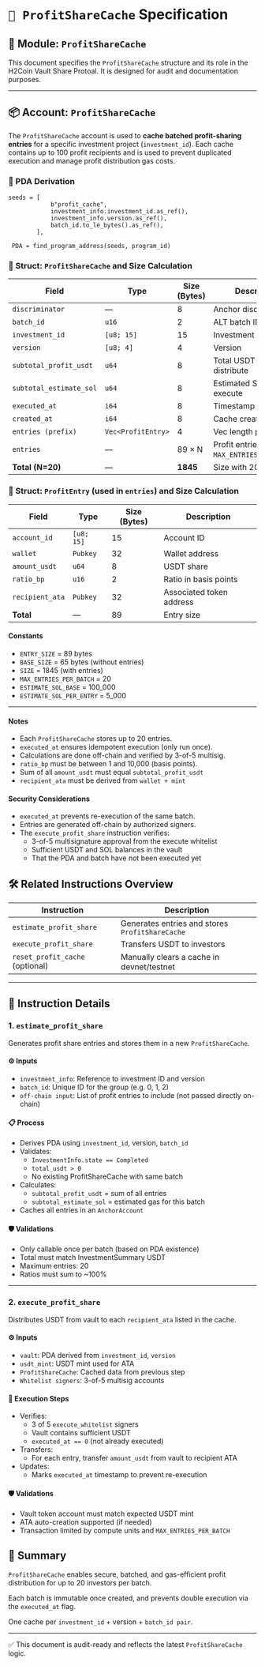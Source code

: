 # `📜 ProfitShareCache` Specification

## 📘 Module: `ProfitShareCache`

This document specifies the `ProfitShareCache` structure and its role in the H2Coin Vault Share Protoal. It is designed for audit and documentation purposes.

---

## 📦 Account: `ProfitShareCache`

The `ProfitShareCache` account is used to **cache batched profit-sharing entries** for a specific investment project (`investment_id`). Each cache contains up to 100 profit recipients and is used to prevent duplicated execution and manage profit distribution gas costs.

### 🧮 PDA Derivation

```
seeds = [
            b"profit_cache", 
            investment_info.investment_id.as_ref(),
            investment_info.version.as_ref(),
            batch_id.to_le_bytes().as_ref(),
        ],
        
 PDA = find_program_address(seeds, program_id)
```

### 🧮 Struct: `ProfitShareCache` and Size Calculation

| Field | Type | Size (Bytes) | Description |
| --- | --- | --- | --- |
| `discriminator` | — | 8 | Anchor discriminator |
| `batch_id` | `u16` | 2 | ALT batch ID |
| `investment_id` | `[u8; 15]` | 15 | Investment reference |
| `version` | `[u8; 4]` | 4 | Version |
| `subtotal_profit_usdt` | `u64` | 8 | Total USDT to distribute |
| `subtotal_estimate_sol` | `u64` | 8 | Estimated SOL to execute |
| `executed_at` | `i64` | 8 | Timestamp if executed |
| `created_at` | `i64` | 8 | Cache creation time |
| `entries (prefix)` | `Vec<ProfitEntry>` | 4 | Vec length prefix |
| `entries` | — | 89 × N | Profit entries (N ≤ `MAX_ENTRIES_PER_BATCH`) |
| **Total (N=20)** | — | **1845** | Size with 20 entries |

### 🧮 Struct: `ProfitEntry` (used in `entries`) and Size Calculation

| Field | Type | Size (Bytes) | Description |
| --- | --- | --- | --- |
| `account_id` | `[u8; 15]` | 15 | Account ID |
| `wallet` | `Pubkey` | 32 | Wallet address |
| `amount_usdt` | `u64` | 8 | USDT share |
| `ratio_bp` | `u16` | 2 | Ratio in basis points |
| `recipient_ata` | `Pubkey` | 32 | Associated token address |
| **Total** | — | 89 | Entry size |

#### Constants

*   `ENTRY_SIZE` = 89 bytes
*   `BASE_SIZE` = 65 bytes (without entries)
*   `SIZE` = 1845 (with entries)
*   `MAX_ENTRIES_PER_BATCH` = 20
*   `ESTIMATE_SOL_BASE` = 100\_000
*   `ESTIMATE_SOL_PER_ENTRY` = 5\_000

---

#### Notes

*   Each `ProfitShareCache` stores up to 20 entries.
*   `executed_at` ensures idempotent execution (only run once).
*   Calculations are done off-chain and verified by 3-of-5 multisig.
*   `ratio_bp` must be between 1 and 10,000 (basis points).
*   Sum of all `amount_usdt` must equal `subtotal_profit_usdt`
*   `recipient_ata` must be derived from `wallet + mint`

#### Security Considerations

*   `executed_at` prevents re-execution of the same batch.
*   Entries are generated off-chain by authorized signers.
*   The `execute_profit_share` instruction verifies:
    *   3-of-5 multisignature approval from the execute whitelist
    *   Sufficient USDT and SOL balances in the vault
    *   That the PDA and batch have not been executed yet

## 🛠 Related Instructions Overview

| Instruction | Description |
| --- | --- |
| `estimate_profit_share` | Generates entries and stores `ProfitShareCache` |
| `execute_profit_share` | Transfers USDT to investors |
| `reset_profit_cache` (optional) | Manually clears a cache in devnet/testnet |

---

## 🧪 Instruction Details

### 1\. `estimate_profit_share`

Generates profit share entries and stores them in a new `ProfitShareCache`.

#### ⚙️ Inputs

*   `investment_info`: Reference to investment ID and version
*   `batch_id`: Unique ID for the group (e.g. 0, 1, 2)
*   `off-chain input`: List of profit entries to include (not passed directly on-chain)

#### 📋 Process

*   Derives PDA using `investment_id`, version, `batch_id`
*   Validates:
    *   `InvestmentInfo.state == Completed`
    *   `total_usdt > 0`
    *   No existing ProfitShareCache with same batch
*   Calculates:
    *   `subtotal_profit_usdt` = sum of all entries
    *   `subtotal_estimate_sol` = estimated gas for this batch
*   Caches all entries in an `AnchorAccount`

#### 🛡 Validations

*   Only callable once per batch (based on PDA existence)
*   Total must match InvestmentSummary USDT
*   Maximum entries: 20
*   Ratios must sum to ~100%

---

### 2\. `execute_profit_share`

Distributes USDT from vault to each `recipient_ata` listed in the cache.

#### ⚙️ Inputs

*   `vault`: PDA derived from `investment_id`, `version`
*   `usdt_mint`: USDT mint used for ATA
*   `ProfitShareCache`: Cached data from previous step
*   `Whitelist signers`: 3-of-5 multisig accounts

#### 🧾 Execution Steps

*   Verifies:
    *   3 of 5 `execute_whitelist` signers
    *   Vault contains sufficient USDT
    *   `executed_at == 0` (not already executed)
*   Transfers:
    *   For each entry, transfer `amount_usdt` from vault to recipient ATA
*   Updates:
    *   Marks `executed_at` timestamp to prevent re-execution

#### 🛡 Validations

*   Vault token account must match expected USDT mint
*   ATA auto-creation supported (if needed)
*   Transaction limited by compute units and `MAX_ENTRIES_PER_BATCH`

## 📌 Summary

`ProfitShareCache` enables secure, batched, and gas-efficient profit distribution for up to 20 investors per batch.

Each batch is immutable once created, and prevents double execution via the `executed_at` flag.

One cache per `investment_id` + version + `batch_id pair`.

---

✅ This document is audit-ready and reflects the latest `ProfitShareCache` logic.